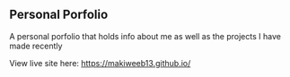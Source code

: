 ## Personal Porfolio

A personal porfolio that holds info about me as well as the projects I have made recently

View live site here: https://makiweeb13.github.io/
